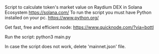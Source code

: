Script to calculate token's market value on Raydium DEX in Solana Ecosystem https://solana.com/
To run the script you must have Python installed on your pc. https://www.python.org/

Get fast, free and efficient node: https://www.quicknode.com/?via=bottl

Run the script:
python3 main.py

In case the script does not work, delete 'mainnet.json' file.
